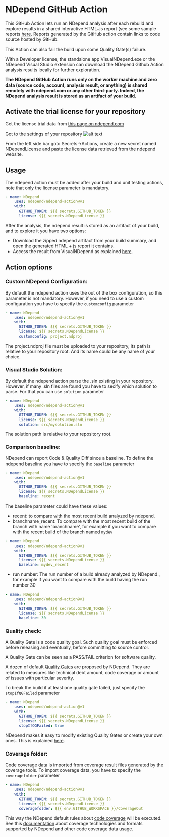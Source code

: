 # NDepend GitHub Action

This GitHub Action lets run an NDepend analysis after each rebuild and explore results in a shared interactive HTML+js report (see some sample reports [here](
https://www.ndepend.com/sample-reports/). Reports generated by the GitHub action contain links to code source hosted by GitHub. 

This Action can also fail the build upon some Quality Gate(s) failure.

With a Developer license, the standalone app VisualNDepend.exe or the NDepend Visual Studio extension can download the NDepend Github Action analysis results locally for further exploration.

**The NDepend GitHub Action runs only on the worker machine and zero data (source code, account, analysis result, or anything) is shared remotely with ndepend.com or any other third-party. Indeed, the NDepend analysis result is stored as an artifact of your build.**

## Activate the trial license for your repository

Get the license trial data from [this page on ndepend.com](https://www.ndepend.com/activation_githubaction)

Got to the settings of your repository
![alt text](https://docs.github.com/assets/cb-27528/images/help/repository/repo-actions-settings.png)

From the left side bar goto Secrets->Actions, create a new secret named NDependLicense and paste the license data retrieved from the ndepend website.

## Usage

The ndepend action must be added after your build and unit testing actions, note that only the license parameter is mandatory.

```yaml
- name: NDepend
    uses: ndepend/ndepend-action@v1
    with:
      GITHUB_TOKEN: ${{ secrets.GITHUB_TOKEN }}  
      license: ${{ secrets.NDependLicense }}
```
After the analysis, the ndepend result is stored as an artifact of your build, and to explore it you have two options:

- Download the zipped ndepend artifact from your build summary, and open the generated HTML + js report it contains.
- Access the result from VisualNDepend as explained [here](https://www.ndepend.com/docs/ndepend-github-action). 


## Action options

### Custom NDepend Configuration:
By default the ndepend action uses the out of the box configuration, so this parameter is not mandatory. However, if you need to use a custom configuration you have to specify the `customconfig` parameter 

```yaml
- name: NDepend
    uses: ndepend/ndepend-action@v1
    with:
      GITHUB_TOKEN: ${{ secrets.GITHUB_TOKEN }}  
      license: ${{ secrets.NDependLicense }}
      customconfig: project.ndproj
```
The project.ndproj file must be uploaded to your repository, its path is relative to your repository root. And its name could be any name of your choice. 

### Visual Studio Solution:
By default the ndepend action parse the .sln existing in your repository. However, if many .sln files are found you have to secify which solution to parse. For that you can use `solution` parameter 

```yaml
- name: NDepend
    uses: ndepend/ndepend-action@v1
    with:
      GITHUB_TOKEN: ${{ secrets.GITHUB_TOKEN }}  
      license: ${{ secrets.NDependLicense }}
      solution: src/mysolution.sln
```
The solution path is relative to your repository root. 

### Comparison baseline:
NDepend can report Code &amp; Quality Diff since a baseline. To define the ndepend baseline you have to specify the `baseline` parameter 

```yaml
- name: NDepend
    uses: ndepend/ndepend-action@v1
    with:
      GITHUB_TOKEN: ${{ secrets.GITHUB_TOKEN }}  
      license: ${{ secrets.NDependLicense }}
      baseline: recent
```

The baseline parameter could have these values:

- recent: to compare with the most recent build analyzed by ndepend.
- branchname_recent: To compare with the most recent build of the branch with name 'branchname', for example if you want to compare with the recent build of the branch named `mydev`
```yaml
- name: NDepend
    uses: ndepend/ndepend-action@v1
    with:
      GITHUB_TOKEN: ${{ secrets.GITHUB_TOKEN }}  
      license: ${{ secrets.NDependLicense }}
      baseline: mydev_recent
```
- run number: The run number of a build already analyzed by NDepend., for example if you want to compare with the build having the run number 30
```yaml
- name: NDepend
    uses: ndepend/ndepend-action@v1
    with:
      GITHUB_TOKEN: ${{ secrets.GITHUB_TOKEN }}  
      license: ${{ secrets.NDependLicense }}
      baseline: 30
```

### Quality check:
A Quality Gate is a code quality goal. Such quality goal must be enforced before releasing and eventually, before committing to source control.

A Quality Gate can be seen as a PASS/FAIL criterion for software quality.

A dozen of default [Quality Gates](https://www.ndepend.com/default-rules/NDepend-Rules-Explorer.html?ruleid=PercentageCoverage#!) are proposed by NDepend. They are related to measures like technical debt amount, code coverage or amount of issues with particular severity.

To break the build if at least one quality gate failed, just specify the `stopIfQGFailed` parameter 


```yaml
- name: NDepend
    uses: ndepend/ndepend-action@v1
    with:
      GITHUB_TOKEN: ${{ secrets.GITHUB_TOKEN }}  
      license: ${{ secrets.NDependLicense }}
      stopIfQGFailed: true
```

NDepend makes it easy to modify existing Quality Gates or create your own ones. This is explained [here](https://www.ndepend.com/docs/devops-quality-gate-strategy#create-your-own-quality-gates).

### Coverage folder:
Code coverage data is imported from coverage result files generated by the coverage tools.
To import coverage data, you have to specify the `coveragefolder` parameter 

```yaml
- name: NDepend
    uses: ndepend/ndepend-action@v1
    with:
      GITHUB_TOKEN: ${{ secrets.GITHUB_TOKEN }}  
      license: ${{ secrets.NDependLicense }}
      coveragefolder: ${{ env.GITHUB_WORKSPACE }}/CoverageOut
```
This way the NDepend default rules about [code coverage](https://www.ndepend.com/default-rules/NDepend-Rules-Explorer.html?ruleid=ND1600#!) will be executed. See this [documentation](https://www.ndepend.com/docs/code-coverage ) about coverage technologies and formats supported by NDepend and other code coverage data usage.
